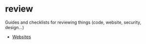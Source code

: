 # review

Guides and checklists for reviewing things (code, website, security, design...)

-   [Websites](websites/readme.md)

